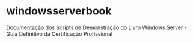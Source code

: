 # windowsserverbook
Documentação dos Scripts de Demonstração do Livro Windows Server - Guia Definitivo da Certificação Profissional 
